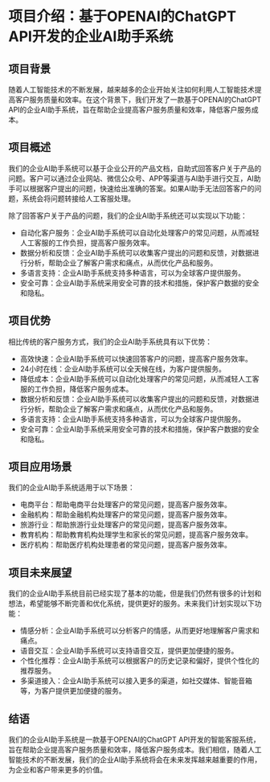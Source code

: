 <!--
 * @Author: cloudyi.li
 * @Date: 2023-05-10 09:15:49
 * @LastEditTime: 2023-05-10 19:09:26
 * @LastEditors: cloudyi.li
 * @FilePath: /chatserver-api/README.md
-->
# 项目介绍：基于OPENAI的ChatGPT API开发的企业AI助手系统

## 项目背景

随着人工智能技术的不断发展，越来越多的企业开始关注如何利用人工智能技术提高客户服务质量和效率。在这个背景下，我们开发了一款基于OPENAI的ChatGPT API的企业AI助手系统，旨在帮助企业提高客户服务质量和效率，降低客户服务成本。

## 项目概述

我们的企业AI助手系统可以基于企业公开的产品文档，自助式回答客户关于产品的问题。客户可以通过企业网站、微信公众号、APP等渠道与AI助手进行交互，AI助手可以根据客户提出的问题，快速给出准确的答案。如果AI助手无法回答客户的问题，系统会将问题转接给人工客服处理。

除了回答客户关于产品的问题，我们的企业AI助手系统还可以实现以下功能：

- 自动化客户服务：企业AI助手系统可以自动化处理客户的常见问题，从而减轻人工客服的工作负担，提高客户服务效率。
- 数据分析和反馈：企业AI助手系统可以收集客户提出的问题和反馈，对数据进行分析，帮助企业了解客户需求和痛点，从而优化产品和服务。
- 多语言支持：企业AI助手系统支持多种语言，可以为全球客户提供服务。
- 安全可靠：企业AI助手系统采用安全可靠的技术和措施，保护客户数据的安全和隐私。

## 项目优势

相比传统的客户服务方式，我们的企业AI助手系统具有以下优势：

- 高效快速：企业AI助手系统可以快速回答客户的问题，提高客户服务效率。
- 24小时在线：企业AI助手系统可以全天候在线，为客户提供服务。
- 降低成本：企业AI助手系统可以自动化处理客户的常见问题，从而减轻人工客服的工作负担，降低客户服务成本。
- 数据分析和反馈：企业AI助手系统可以收集客户提出的问题和反馈，对数据进行分析，帮助企业了解客户需求和痛点，从而优化产品和服务。
- 多语言支持：企业AI助手系统支持多种语言，可以为全球客户提供服务。
- 安全可靠：企业AI助手系统采用安全可靠的技术和措施，保护客户数据的安全和隐私。

## 项目应用场景

我们的企业AI助手系统适用于以下场景：

- 电商平台：帮助电商平台处理客户的常见问题，提高客户服务效率。
- 金融机构：帮助金融机构处理客户的常见问题，提高客户服务效率。
- 旅游行业：帮助旅游行业处理客户的常见问题，提高客户服务效率。
- 教育机构：帮助教育机构处理学生和家长的常见问题，提高客户服务效率。
- 医疗机构：帮助医疗机构处理患者的常见问题，提高客户服务效率。

## 项目未来展望

我们的企业AI助手系统目前已经实现了基本的功能，但是我们仍然有很多的计划和想法，希望能够不断完善和优化系统，提供更好的服务。未来我们计划实现以下功能：

- 情感分析：企业AI助手系统可以分析客户的情感，从而更好地理解客户需求和痛点。
- 语音交互：企业AI助手系统可以支持语音交互，提供更加便捷的服务。
- 个性化推荐：企业AI助手系统可以根据客户的历史记录和偏好，提供个性化的推荐服务。
- 多渠道接入：企业AI助手系统可以接入更多的渠道，如社交媒体、智能音箱等，为客户提供更加便捷的服务。

## 结语

我们的企业AI助手系统是一款基于OPENAI的ChatGPT API开发的智能客服系统，旨在帮助企业提高客户服务质量和效率，降低客户服务成本。我们相信，随着人工智能技术的不断发展，我们的企业AI助手系统将会在未来发挥越来越重要的作用，为企业和客户带来更多的价值。
